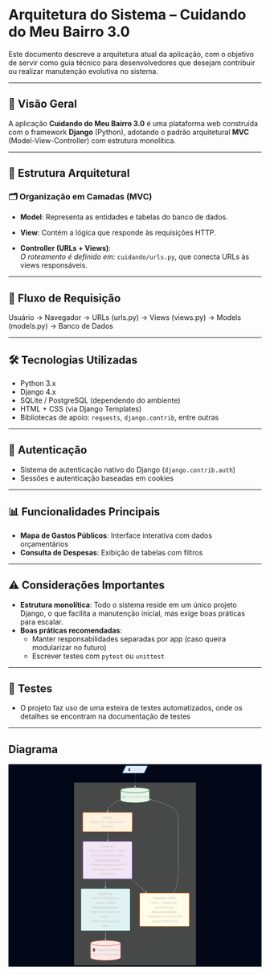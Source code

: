 # Arquitetura do Sistema – Cuidando do Meu Bairro 3.0

Este documento descreve a arquitetura atual da aplicação, com o objetivo de servir como guia técnico para desenvolvedores que desejam contribuir ou realizar manutenção evolutiva no sistema.

---

## 📌 Visão Geral

A aplicação **Cuidando do Meu Bairro 3.0** é uma plataforma web construída com o framework **Django** (Python), adotando o padrão arquitetural **MVC** (Model-View-Controller) com estrutura monolítica.

---

## 🧱 Estrutura Arquitetural

### 🗂️ Organização em Camadas (MVC)

- **Model**: Representa as entidades e tabelas do banco de dados.  

- **View**: Contém a lógica que responde às requisições HTTP.  

- **Controller (URLs + Views)**:  
  *O roteamento é definido em:* `cuidando/urls.py`, que conecta URLs às views responsáveis.

---

## 🔄 Fluxo de Requisição

Usuário → Navegador → URLs (urls.py) → Views (views.py) → Models (models.py) → Banco de Dados

---

## 🛠️ Tecnologias Utilizadas

- Python 3.x  
- Django 4.x  
- SQLite / PostgreSQL (dependendo do ambiente)  
- HTML + CSS (via Django Templates)  
- Bibliotecas de apoio: `requests`, `django.contrib`, entre outras

---

## 🔐 Autenticação

- Sistema de autenticação nativo do Django (`django.contrib.auth`)  
- Sessões e autenticação baseadas em cookies

---

## 📊 Funcionalidades Principais

- **Mapa de Gastos Públicos**: Interface interativa com dados orçamentários  
- **Consulta de Despesas**: Exibição de tabelas com filtros  

---

## ⚠️ Considerações Importantes

- **Estrutura monolítica**: Todo o sistema reside em um único projeto Django, o que facilita a manutenção inicial, mas exige boas práticas para escalar.
- **Boas práticas recomendadas**:
  - Manter responsabilidades separadas por app (caso queira modularizar no futuro)
  - Escrever testes com `pytest` ou `unittest`

---

## 🧪 Testes

- O projeto faz uso de uma esteira de testes automatizados, onde os detalhes se encontram na documentação de testes


---

## Diagrama
![Diagrama Simplificado da Arquitetura de Software do Cuidando](cuidando-diagrama.png "Este é o logo oficial")
